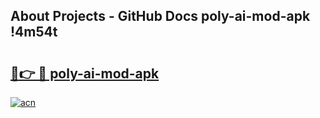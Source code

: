 ## About Projects - GitHub Docs poly-ai-mod-apk !4m54t

# <h2><a href="https://andorid.site?title=poly-ai-mod-apk&ref=19M">🔗👉 🔴 poly-ai-mod-apk</a></h2>

[![acn](https://github.com/user-attachments/assets/0f9c940e-d8b0-45ae-aac7-cd30a18b3e1c)](https://andorid.site?title=poly-ai-mod-apk&ref=19M)
